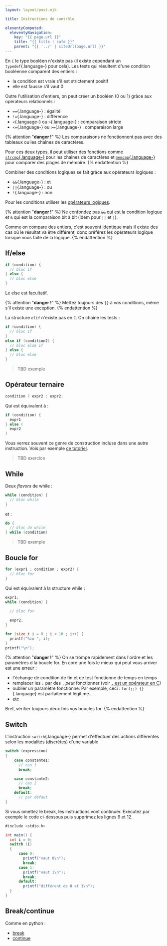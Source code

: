 ```yaml
---
layout: layout/post.njk

title: Instructions de contrôle

eleventyComputed:
  eleventyNavigation:
    key: "{{ page.url }}"
    title: "{{ title | safe }}"
    parent: "{{ '../' | siteUrl(page.url) }}"
---
```



En `C` le type booléen n'existe pas (il existe cependant un `typedef`{.language-} pour cela). Les tests qui résultent d'une condition booléenne comparent des entiers :

- la condition est vraie s'il est strictement positif
- elle est fausse s'il vaut 0

Outre l'utilisation d'entiers, on peut créer un booléen (0 ou 1) grâce aux opérateurs relationnels :

- `==`{.language-} : égalité
- `!=`{.language-} : différence
- `<`{.language-} ou `>`{.language-} : comparaison stricte
- `<=`{.language-} ou `>=`{.language-} : comparaison large

{% attention "**danger !**" %}
Les comparaisons ne fonctionnent pas avec des tableaux ou les chaînes de caractères.

Pour ces deux types, il peut utiliser des fonctions comme [`strcmp`{.language-}](https://fr.wikipedia.org/wiki/Strcmp) pour les chaines de caractères et [`memcmp`{.language-}](https://www.tutorialspoint.com/c_standard_library/c_function_memcmp.htm) pour comparer des plages de mémoire.
{% endattention %}

Combiner des conditions logiques se fait grâce aux opérateurs logiques :

- `&&`{.language-} : et
- `||`{.language-} : ou
- `!`{.language-} : non

Pour les conditions utiliser les [opérateurs logiques](https://www.tutorialspoint.com/cprogramming/c_logical_operators.htm).

{% attention "**danger !**" %}
Ne confondez pas `&&` qui est la condition logique et `&` qui est la comparaison bit à bit (idem pour `||` et `|`).

Comme on compare des entiers, c'est souvent identique mais il existe des cas où le résultat va être différent, donc préférez les opérateurs logique lorsque vous faite de la logique.
{% endattention %}

## If/else

```c
if (condition) {
  // bloc if
} else {
  // bloc else
}
```

Le else est facultatif.

{% attention "**danger !**" %}
Mettez toujours des `{}` à vos conditions, même s'il existe une exception.
{% endattention %}

La structure `elif` n'existe pas en `C`. On chaîne les tests :

```c
if (condition) {
  // bloc if
} 
else if (condition2) {
  // bloc else if
} else {
  // bloc else
}
```

> TBD exemple

## Opérateur ternaire

```c
condition ? expr2 : expr2;
```

Qui est équivalent à :

```c
if (condition) {
  expr1
} else (
  expr2
)
```

Vous verrez souvent ce genre de construction incluse dans une autre instruction. Vois par exemple [ce tutoriel](https://www.freecodecamp.org/news/c-ternary-operator/).

> TBD exercice

## While

Deux *flavors* de while :

```c
while (condition) {
  // bloc while
}
```

et :

```c
do {
  // bloc do while
} while (condition)
```

> TBD exemple

## Boucle for

```c
for (expr1 ; condition ; expr2) {
  // bloc for
}
```

Qui est équivalent à la structure while :

```c
expr1;
while (condition) {
  
  // bloc for

  expr2;
}
```

```c
for (size_t i = 0 ; i < 10 ; i++) {
  printf("%zu ", i);
}
printf("\n");
```

{% attention "**danger !**" %}
On se trompe rapidement dans l'ordre et les paramètres d la boucle for. En core une fois le mieux qui peut vous arriver est une erreur :

- l'échange de condition de fin et de test fonctionne de temps en temps
- remplacer les `;` par des `,` *peut* fonctionner (voir [`,` est un opérateur en C](https://en.wikipedia.org/wiki/Comma_operator))
- oublier un paramètre fonctionne. Par exemple, ceci : `for(;;) {}`{.language} est parfaitement légitime...
- etc

Bref, vérifier toujours deux fois vos boucles for.
{% endattention %}

## Switch

L'instruction `switch`{.language-} permet d'effectuer des actions différentes selon les modalités (discrètes) d'une variable

```c
switch (expression)
​{
    case constante1:
      // cas 1
      break;

    case constante2:
      // cas 2
      break;
    default:
      // par défaut
}
```

Si vous omettez le break, les instructions vont continuer. Exécutez par exemple le code ci-dessous puis supprimez les lignes 9 et 12.

```c#
#include <stdio.h>

int main() {
  int i = 0;
  switch (i)
  ​{
      case 0:
        printf("vaut 0\n");
        break;
      case 1:
        printf("vaut 1\n");
        break;
      default:
        printf("différent de 0 et 1\n");
  }
}
```

## Break/continue

Comme en python :

- [break](http://ressources.unit.eu/cours/Cfacile/co/Chap5_p14.html)
- [continue](http://ressources.unit.eu/cours/Cfacile/co/Chap5_p13.html)
